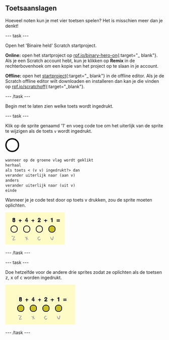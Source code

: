 ## Toetsaanslagen

Hoeveel noten kun je met vier toetsen spelen? Het is misschien meer dan je denkt!

\--- task \---

Open het 'Binaire held' Scratch startproject.

**Online:** open het startproject op [rpf.io/binary-hero-on](http://rpf.io/binary-hero-on){:target="_ blank"}. Als je een Scratch account hebt, kun je klikken op **Remix** in de rechterbovenhoek om een kopie van het project op te slaan in je account.

**Offline:** open het [startproject](http://rpf.io/p/en/binary-hero-go){:target="_ blank"} in de offline editor. Als je de Scratch offline editor wilt downloaden en installeren dan kan je die vinden op [rpf.io/scratchoff](http://rpf.io/scratchoff){:target="_blank"}.

\--- /task \---

Begin met te laten zien welke toets wordt ingedrukt.

\--- task \---

Klik op de sprite genaamd '1' en voeg code toe om het uiterlijk van de sprite te wijzigen als de toets `v` wordt ingedrukt.

![uiterlijk](images/1.png)

```blocks3
wanneer op de groene vlag wordt geklikt
herhaal
als toets < (v v) ingedrukt?> dan
verander uiterlijk naar (aan v)
anders
verander uiterlijk naar (uit v)
einde
```

Wanneer je je code test door op toets <kbd>v</kbd> drukken, zou de sprite moeten oplichten.

![De v toets testen](images/1-test.png)

\--- /task \---

\--- task \---

Doe hetzelfde voor de andere drie sprites zodat ze oplichten als de toetsen <kbd>z</kbd>, <kbd>x</kbd> of <kbd>c</kbd> worden ingedrukt.

![Alle toetsen ingedrukt](images/all-key-presses.png)

\--- /task \---